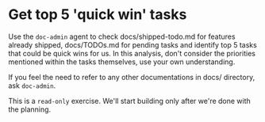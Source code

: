 # Get top 5 'quick win' tasks

Use the `doc-admin` agent to check docs/shipped-todo.md for features already shipped, docs/TODOs.md for pending tasks and identify top 5 tasks that could be quick wins for us. In this analysis, don't consider the priorities mentioned within the tasks themselves, use your own understanding.

If you feel the need to refer to any other documentations in docs/ directory, ask `doc-admin`.

This is a `read-only` exercise. We'll start building only after we're done with the planning.

